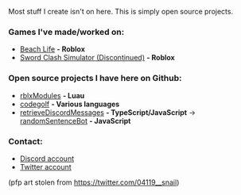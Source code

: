 Most stuff I create isn't on here. This is simply open source projects.

### Games I've made/worked on:
- [Beach Life](https://www.roblox.com/games/7579486397/Beach-Life-ALPHA) **- Roblox**
- [Sword Clash Simulator (Discontinued)](https://www.roblox.com/games/7325644182/Sword-Clash-Simulator) **- Roblox**
### Open source projects I have here on Github:
- [rblxModules](https://github.com/widesteal321/rblxModules) **- Luau**
- [codegolf](https://github.com/widesteal321/codegolf) **- Various languages**
- [retrieveDiscordMessages](https://github.com/widesteal321/retrieveDiscordMessages) **- TypeScript/JavaScript** -> [randomSentenceBot](https://github.com/widesteal321/randomSentenceBot) **- JavaScript**

### Contact:
- [Discord account](https://discord.com/users/668423947359879179)
- [Twitter account](https://twitter.com/chocobeth_)

(pfp art stolen from https://twitter.com/04119__snail)

